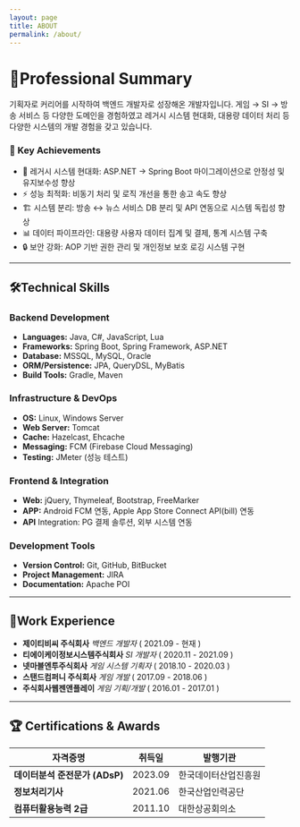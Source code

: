 ```yaml
---
layout: page
title: ABOUT
permalink: /about/
---
```


# 💼Professional Summary  
기획자로 커리어를 시작하여 백엔드 개발자로 성장해온 개발자입니다.
게임 → SI → 방송 서비스 등 다양한 도메인을 경험하였고
레거시 시스템 현대화, 대용량 데이터 처리 등 다양한 시스템의 개발 경험을 갖고 있습니다.

### 🚀 Key Achievements
* 🔧 레거시 시스템 현대화: ASP.NET → Spring Boot 마이그레이션으로 안정성 및 유지보수성 향상  
* ⚡ 성능 최적화: 비동기 처리 및 로직 개선을 통한 송고 속도 향상  
* 🏗️ 시스템 분리: 방송 ↔ 뉴스 서비스 DB 분리 및 API 연동으로 시스템 독립성 향상  
* 📊 데이터 파이프라인: 대용량 사용자 데이터 집계 및 결제, 통계 시스템 구축  
* 🔒 보안 강화: AOP 기반 권한 관리 및 개인정보 보호 로깅 시스템 구현  
<hr/>

## 🛠️Technical Skills
### Backend Development
* **Languages:** Java, C#, JavaScript, Lua  
* **Frameworks:** Spring Boot, Spring Framework, ASP.NET  
* **Database:** MSSQL, MySQL, Oracle  
* **ORM/Persistence:** JPA, QueryDSL, MyBatis  
* **Build Tools:** Gradle, Maven  

### Infrastructure & DevOps
* **OS:** Linux, Windows Server  
* **Web Server:** Tomcat  
* **Cache:** Hazelcast, Ehcache  
* **Messaging:** FCM (Firebase Cloud Messaging)
* **Testing:** JMeter (성능 테스트)

### Frontend & Integration
* **Web:** jQuery, Thymeleaf, Bootstrap, FreeMarker
* **APP:** Android FCM 연동, Apple App Store Connect API(bill) 연동
* **API** Integration: PG 결제 솔루션, 외부 시스템 연동

### Development Tools
* **Version Control:** Git, GitHub, BitBucket
* **Project Management:** JIRA
* **Documentation:** Apache POI
<hr/>

## 💼Work Experience
* **제이티비씨 주식회사** *백엔드 개발자* ( 2021.09 - 현재 )
* **티에이케이정보시스템주식회사** *SI 개발자* ( 2020.11 - 2021.09 )
* **넷마블엔투주식회사** *게임 시스템 기획자* ( 2018.10 - 2020.03 )
* **스탠드컴퍼니 주식회사** *게임 개발* ( 2017.09 - 2018.06 )
* **주식회사웹젠앤플레이** *게임 기획/개발* ( 2016.01 - 2017.01 )
<hr/>

## 🏆 Certifications & Awards

| 자격증명 | 취득일 | 발행기관 |
|---------|--------|----------|
| **데이터분석 준전문가 (ADsP)** | 2023.09 | 한국데이터산업진흥원 |
| **정보처리기사** | 2021.06 | 한국산업인력공단 |
| **컴퓨터활용능력 2급** | 2011.10 | 대한상공회의소 |
